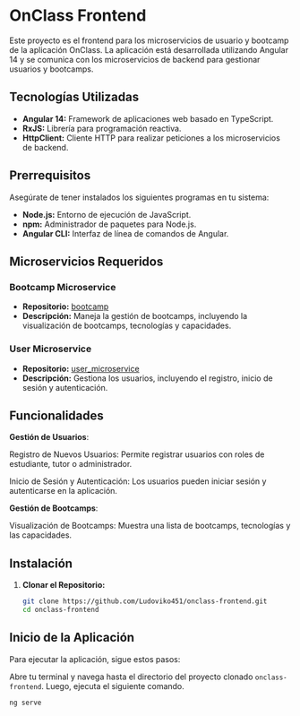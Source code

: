 # OnClass Frontend

Este proyecto es el frontend para los microservicios de usuario y bootcamp de la aplicación OnClass. La aplicación está desarrollada utilizando Angular 14 y se comunica con los microservicios de backend para gestionar usuarios y bootcamps.

## Tecnologías Utilizadas

- **Angular 14:** Framework de aplicaciones web basado en TypeScript.
- **RxJS:** Librería para programación reactiva.
- **HttpClient:** Cliente HTTP para realizar peticiones a los microservicios de backend.

## Prerrequisitos

Asegúrate de tener instalados los siguientes programas en tu sistema:

- **Node.js:** Entorno de ejecución de JavaScript.
- **npm:** Administrador de paquetes para Node.js.
- **Angular CLI:** Interfaz de línea de comandos de Angular.

## Microservicios Requeridos

### Bootcamp Microservice

- **Repositorio:** [bootcamp](https://github.com/Ludoviko451/bootcamp2024/tree/master)
- **Descripción:** Maneja la gestión de bootcamps, incluyendo la visualización de bootcamps, tecnologías y capacidades.
  
### User Microservice

- **Repositorio:** [user_microservice](https://github.com/Ludoviko451/bootcamp2024/tree/master)
- **Descripción:** Gestiona los usuarios, incluyendo el registro, inicio de sesión y autenticación.

## Funcionalidades
**Gestión de Usuarios**:

Registro de Nuevos Usuarios: Permite registrar usuarios con roles de estudiante, tutor o administrador.

Inicio de Sesión y Autenticación: Los usuarios pueden iniciar sesión y autenticarse en la aplicación.

**Gestión de Bootcamps**:

Visualización de Bootcamps: Muestra una lista de bootcamps, tecnologías y las capacidades.

## Instalación

1. **Clonar el Repositorio:**

   ```bash
   git clone https://github.com/Ludoviko451/onclass-frontend.git
   cd onclass-frontend
   
## Inicio de la Aplicación

Para ejecutar la aplicación, sigue estos pasos:

   Abre tu terminal y navega hasta el directorio del proyecto clonado `onclass-frontend`. Luego, ejecuta el siguiente comando.

   ```bash
   ng serve

